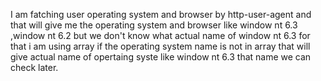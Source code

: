    I am fatching user operating system and browser by http-user-agent 
   and that will give me the operating system and browser like window nt 6.3 ,window nt 6.2 
   but we don't know what actual name of window nt 6.3 for that i am using array if the operating system 
   name is not in array that will give actual name of opertaing syste like window nt 6.3 that name we can check later.
 
   